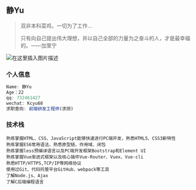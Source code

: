 ## 静Yu

> 双非本科菜鸡，一切为了工作...
>
> 只有向自己提出伟大理想，并以自己全部的力量为之奋斗的人，才是最幸福的。——加里宁

![在这里插入图片描述](https://img-blog.csdnimg.cn/69cf92ec734f49c2858469607dc55a2c.png)

<h3>个人信息</h3>

```js
Name: 静Yu
Age：22
qq: 732461427
wechat: Kcyu68
求职意向: 前端研发工程师(求捞)
```

<h3>技术栈</h3>

```
熟练掌握HTML、CSS、JavaScript能够快速进行PC端开发，熟悉HTML5、CSS3新特性
熟练掌握ES6常用语法，熟悉原型链、作用域、闭包
熟练掌握less预编译语言以及PC端开发框架Bootstrap和Element UI
熟练掌握Vue渐进式框架以及核心插件Vue-Router、Vuex、Vue-cli
熟悉HTTP/HTTPS,TCP/IP等网络协议
使用过Git、代码托管平台GitHub、webpack等工具
了解Node.js、Ajax
了解C后端编程语言
```


